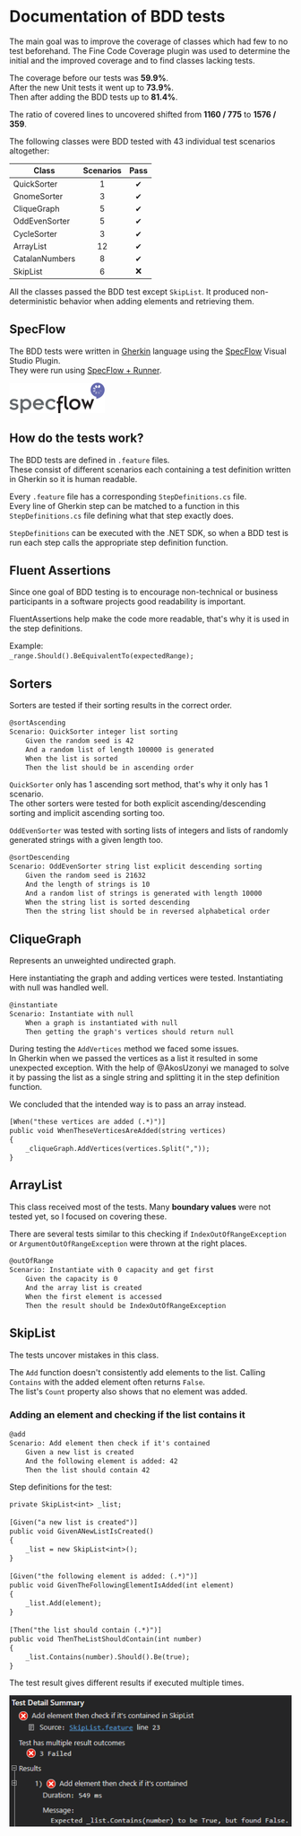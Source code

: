 # Documentation of BDD tests

The main goal was to improve the coverage of classes which had few to no test beforehand. The Fine Code Coverage plugin was used to determine the initial and the improved coverage and to find classes lacking tests.

The coverage before our tests was __59.9%__.  
After the new Unit tests it went up to __73.9%__.  
Then after adding the BDD tests up to __81.4%__.

The ratio of covered lines to uncovered shifted from __1160 / 775__ to __1576 / 359__.

The following classes were BDD tested with 43 individual test scenarios altogether:

| Class          | Scenarios | Pass |
|----------------|:---------:|:----:|
| QuickSorter    |     1     |   ✔  |
| GnomeSorter    |     3     |   ✔  |
| CliqueGraph    |     5     |   ✔  |
| OddEvenSorter  |     5     |   ✔  |
| CycleSorter    |     3     |   ✔  |
| ArrayList      |     12    |   ✔  |
| CatalanNumbers |     8     |   ✔  |
| SkipList       |     6     |   ❌  |

All the classes passed the BDD test except `SkipList`. It produced non-deterministic behavior when adding elements and retrieving them.

## SpecFlow

The BDD tests were written in [Gherkin](https://cucumber.io/docs/gherkin/) language using the [SpecFlow](https://docs.specflow.org/projects/specflow/en/latest/) Visual Studio Plugin.  
They were run using [SpecFlow + Runner](https://docs.specflow.org/projects/specflow-runner/en/latest/?_gl=1*1pavx2b*_ga*MTgwMjQzMTcyMy4xNjIwNzM3Njk0*_ga_BZ55XKTXC6*MTYyMTE2ODMyMi4xNy4wLjE2MjExNjgzMjIuMA..&_ga=2.261431693.1842048322.1620737694-1802431723.1620737694).

![](image/specflow.png)

## How do the tests work?

The BDD tests are defined in `.feature` files.  
These consist of different scenarios each containing a test definition written in Gherkin so it is human readable.

Every `.feature` file has a corresponding `StepDefinitions.cs` file.  
Every line of Gherkin step can be matched to a function in this `StepDefinitions.cs` file defining what that step exactly does.

`StepDefinitions` can be executed with the .NET SDK, so when a BDD test is run each step calls the appropriate step definition function.

## Fluent Assertions

Since one goal of BDD testing is to encourage non-technical or business participants in a software projects good readability is important.

FluentAssertions help make the code more readable, that's why it is used in the step definitions.

Example:  
`_range.Should().BeEquivalentTo(expectedRange);`

## Sorters

Sorters are tested if their sorting results in the correct order.

```Gherkin
@sortAscending
Scenario: QuickSorter integer list sorting
	Given the random seed is 42
	And a random list of length 100000 is generated
	When the list is sorted
	Then the list should be in ascending order
```

`QuickSorter` only has 1  ascending sort method, that's why it only has 1 scenario.  
The other sorters were tested for both explicit ascending/descending sorting and implicit ascending sorting too.

`OddEvenSorter` was tested with sorting lists of integers and lists of randomly generated strings with a given length too.

```Gherkin
@sortDescending
Scenario: OddEvenSorter string list explicit descending sorting
	Given the random seed is 21632
	And the length of strings is 10
	And a random list of strings is generated with length 10000
	When the string list is sorted descending
	Then the string list should be in reversed alphabetical order
```

## CliqueGraph

Represents an unweighted undirected graph.

Here instantiating the graph and adding vertices were tested.
Instantiating with null was handled well.

```Gherkin
@instantiate
Scenario: Instantiate with null
	When a graph is instantiated with null
	Then getting the graph's vertices should return null
```

During testing the `AddVertices` method we faced some issues.  
In Gherkin when we passed the vertices as a list it resulted in some unexpected exception. With the help of @AkosUzonyi we managed to solve it by passing the list as a single string and splitting it in the step definition function.

We concluded that the intended way is to pass an array instead.

```Csharp
[When("these vertices are added (.*)")]
public void WhenTheseVerticesAreAdded(string vertices)
{
	_cliqueGraph.AddVertices(vertices.Split(","));
}
```

## ArrayList

This class received most of the tests. Many __boundary values__ were not tested yet, so I focused on covering these.

There are several tests similar to this checking if `IndexOutOfRangeException` or `ArgumentOutOfRangeException` were thrown at the right places.

```Gherkin
@outOfRange
Scenario: Instantiate with 0 capacity and get first
	Given the capacity is 0
	And the array list is created
	When the first element is accessed
	Then the result should be IndexOutOfRangeException
```

## SkipList

The tests uncover mistakes in this class.

The `Add` function doesn't consistently add elements to the list.
Calling `Contains` with the added element often returns `False`.  
The list's `Count` property also shows that no element was added.

### Adding an element and checking if the list contains it

```Gherkin
@add
Scenario: Add element then check if it's contained
	Given a new list is created
	And the following element is added: 42
	Then the list should contain 42
```

Step definitions for the test:

```Csharp
private SkipList<int> _list;

[Given("a new list is created")]
public void GivenANewListIsCreated()
{
	_list = new SkipList<int>();
}

[Given("the following element is added: (.*)")]
public void GivenTheFollowingElementIsAdded(int element)
{
	_list.Add(element);
}

[Then("the list should contain (.*)")]
public void ThenTheListShouldContain(int number)
{
	_list.Contains(number).Should().Be(true);
}
```

The test result gives different results if executed multiple times.

![](image/skip_list_test_failure.png)
